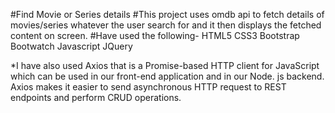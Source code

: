 #Find Movie or Series details
#This project uses omdb api to fetch details of movies/series whatever the user search for and it then displays the fetched content on    screen.
#Have used the following-
 HTML5
 CSS3
 Bootstrap
 Bootwatch
 Javascript 
 JQuery

*I have also used Axios that is a Promise-based HTTP client for JavaScript which can be used in our front-end application and in our Node. js backend. Axios makes it easier to send asynchronous HTTP request to REST endpoints and perform CRUD operations.

